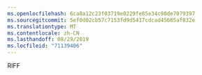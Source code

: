 ```yaml
---
ms.openlocfilehash: 6ca0a12c23f03719e0229fe85e34c98de7079397
ms.sourcegitcommit: 5ef0d02cb57c7153fd9d5417cdcad45665af832e
ms.translationtype: MT
ms.contentlocale: zh-CN
ms.lasthandoff: 08/29/2019
ms.locfileid: "71139406"
---
```

RIFF